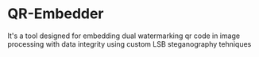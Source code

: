# QR-Embedder
It's a tool designed for embedding dual watermarking qr code in image processing with data integrity using custom LSB steganography tehniques
